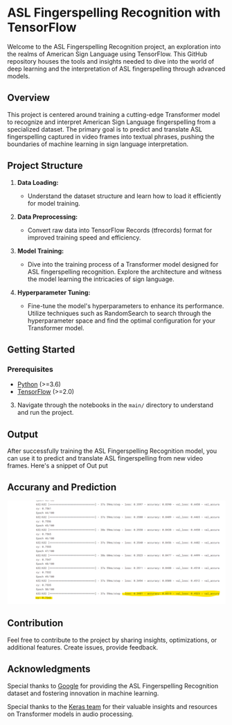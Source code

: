 # ASL Fingerspelling Recognition with TensorFlow

Welcome to the ASL Fingerspelling Recognition project, an exploration into the realms of American Sign Language using TensorFlow. This GitHub repository houses the tools and insights needed to dive into the world of deep learning and the interpretation of ASL fingerspelling through advanced models.

## Overview

This project is centered around training a cutting-edge Transformer model to recognize and interpret American Sign Language fingerspelling from a specialized dataset. The primary goal is to predict and translate ASL fingerspelling captured in video frames into textual phrases, pushing the boundaries of machine learning in sign language interpretation.

## Project Structure

1. **Data Loading:**
   - Understand the dataset structure and learn how to load it efficiently for model training.

2. **Data Preprocessing:**
   - Convert raw data into TensorFlow Records (tfrecords) format for improved training speed and efficiency.

3. **Model Training:**
   - Dive into the training process of a Transformer model designed for ASL fingerspelling recognition. Explore the architecture and witness the model learning the intricacies of sign language.

4. **Hyperparameter Tuning:**
   - Fine-tune the model's hyperparameters to enhance its performance. Utilize techniques such as RandomSearch to search through the hyperparameter space and find the optimal configuration for your Transformer model.

## Getting Started

### Prerequisites

- [Python](https://www.python.org/) (>=3.6)
- [TensorFlow](https://www.tensorflow.org/) (>=2.0)

3. Navigate through the notebooks in the `main/` directory to understand and run the project.
## Output

After successfully training the ASL Fingerspelling Recognition model, you can use it to predict and translate ASL fingerspelling from new video frames. Here's a snippet of Out put

## Accurany and Prediction
![Screenshot](https://github.com/jaickeyminj/Building-a-Sign-Language-Model-/blob/main/Prediction_Accuracy.png)

## Contribution

Feel free to contribute to the project by sharing insights, optimizations, or additional features. Create issues, provide feedback.

## Acknowledgments

Special thanks to [Google](https://www.google.com/) for providing the ASL Fingerspelling Recognition dataset and fostering innovation in machine learning.

Special thanks to the [Keras team](https://keras.io/examples/audio/transformer_asr/) for their valuable insights and resources on Transformer models in audio processing.




